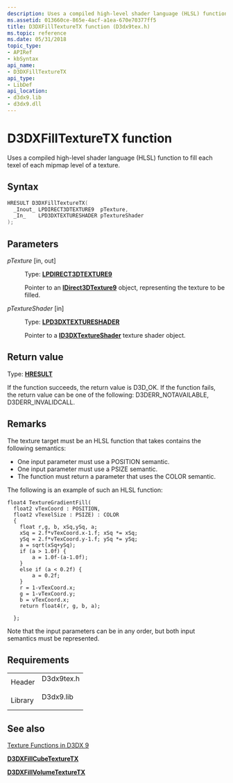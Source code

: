 ```yaml
---
description: Uses a compiled high-level shader language (HLSL) function to fill each texel of each mipmap level of a texture.
ms.assetid: 013660ce-865e-4acf-a1ea-670e70377ff5
title: D3DXFillTextureTX function (D3dx9tex.h)
ms.topic: reference
ms.date: 05/31/2018
topic_type:
- APIRef
- kbSyntax
api_name:
- D3DXFillTextureTX
api_type:
- LibDef
api_location:
- d3dx9.lib
- d3dx9.dll
---
```


# D3DXFillTextureTX function

Uses a compiled high-level shader language (HLSL) function to fill each texel of each mipmap level of a texture.

## Syntax


```C++
HRESULT D3DXFillTextureTX(
  _Inout_ LPDIRECT3DTEXTURE9  pTexture,
  _In_    LPD3DXTEXTURESHADER pTextureShader
);
```



## Parameters

<dl> <dt>

*pTexture* \[in, out\]
</dt> <dd>

Type: **[**LPDIRECT3DTEXTURE9**](/windows/win32/api/d3d9helper/nn-d3d9helper-idirect3dtexture9)**

Pointer to an [**IDirect3DTexture9**](/windows/win32/api/d3d9helper/nn-d3d9helper-idirect3dtexture9) object, representing the texture to be filled.

</dd> <dt>

*pTextureShader* \[in\]
</dt> <dd>

Type: **[**LPD3DXTEXTURESHADER**](id3dxtextureshader.md)**

Pointer to a [**ID3DXTextureShader**](id3dxtextureshader.md) texture shader object.

</dd> </dl>

## Return value

Type: **[**HRESULT**](https://msdn.microsoft.com/library/Bb401631(v=MSDN.10).aspx)**

If the function succeeds, the return value is D3D\_OK. If the function fails, the return value can be one of the following: D3DERR\_NOTAVAILABLE, D3DERR\_INVALIDCALL.

## Remarks

The texture target must be an HLSL function that takes contains the following semantics:

-   One input parameter must use a POSITION semantic.
-   One input parameter must use a PSIZE semantic.
-   The function must return a parameter that uses the COLOR semantic.

The following is an example of such an HLSL function:


```
float4 TextureGradientFill(
  float2 vTexCoord : POSITION, 
  float2 vTexelSize : PSIZE) : COLOR 
  {
    float r,g, b, xSq,ySq, a;
    xSq = 2.f*vTexCoord.x-1.f; xSq *= xSq;
    ySq = 2.f*vTexCoord.y-1.f; ySq *= ySq;
    a = sqrt(xSq+ySq);
    if (a > 1.0f) {
        a = 1.0f-(a-1.0f);
    }
    else if (a < 0.2f) {
        a = 0.2f;
    }
    r = 1-vTexCoord.x;
    g = 1-vTexCoord.y;
    b = vTexCoord.x;
    return float4(r, g, b, a);
    
  };
```



Note that the input parameters can be in any order, but both input semantics must be represented.

## Requirements



|                    |                                                                                       |
|--------------------|---------------------------------------------------------------------------------------|
| Header<br/>  | <dl> <dt>D3dx9tex.h</dt> </dl> |
| Library<br/> | <dl> <dt>D3dx9.lib</dt> </dl>  |



## See also

<dl> <dt>

[Texture Functions in D3DX 9](dx9-graphics-reference-d3dx-functions-texture.md)
</dt> <dt>

[**D3DXFillCubeTextureTX**](d3dxfillcubetexturetx.md)
</dt> <dt>

[**D3DXFillVolumeTextureTX**](d3dxfillvolumetexturetx.md)
</dt> </dl>

 

 
